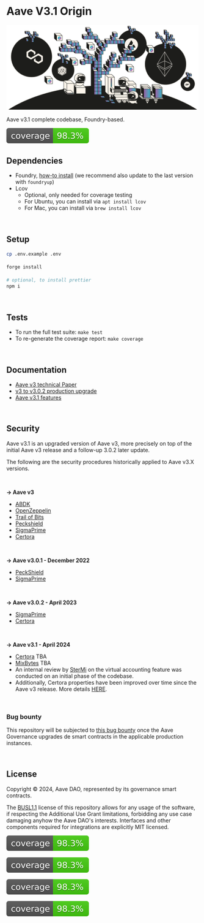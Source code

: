 # Aave V3.1 Origin

![Aave v3.1 Origin_banner](./v3-1-banner.jpeg)

Aave v3.1 complete codebase, Foundry-based.

[![General badge](./report/coverage.svg)](https://aave-dao.github.io/aave-v3-origin)
<br>



## Dependencies

- Foundry, [how-to install](https://book.getfoundry.sh/getting-started/installation) (we recommend also update to the last version with `foundryup`)
- Lcov
  - Optional, only needed for coverage testing
  - For Ubuntu, you can install via `apt install lcov`
  - For Mac, you can install via `brew install lcov`

<br>

## Setup

```sh
cp .env.example .env

forge install

# optional, to install prettier
npm i
```

<br>

## Tests

- To run the full test suite: `make test`
- To re-generate the coverage report: `make coverage`

<br>

## Documentation

- [Aave v3 technical Paper](./techpaper/Aave_V3_Technical_Paper.pdf)
- [v3 to v3.0.2 production upgrade](https://github.com/bgd-labs/proposal-3.0.2-upgrade/blob/main/README.md)
- [Aave v3.1 features](./docs/Aave-v3.1-features.md)

<br>

## Security

Aave v3.1 is an upgraded version of Aave v3, more precisely on top of the initial Aave v3 release and a follow-up 3.0.2 later update.

The following are the security procedures historically applied to Aave v3.X versions.

<br>

**-> Aave v3**

  - [ABDK](./audits/27-01-2022_ABDK_AaveV3.pdf)
  - [OpenZeppelin](./audits/01-11-2021_OpenZeppelin_AaveV3.pdf)
  - [Trail of Bits](./audits/07-01-2022_TrailOfBits_AaveV3.pdf)
  - [Peckshield](./audits/14-01-2022_PeckShield_AaveV3.pdf)
  - [SigmaPrime](./audits/27-01-2022_SigmaPrime_AaveV3.pdf)
  - [Certora](./certora/Aave_V3_Formal_Verification_Report_Jan2022.pdf)

<br>

**-> Aave v3.0.1 - December 2022**

  - [PeckShield](./audits/09-12-2022_PeckShield_AaveV3-0-1.pdf)
  - [SigmaPrime](./audits/23-12-2022_SigmaPrime_AaveV3-0-1.pdf)

<br>

**-> Aave v3.0.2 - April 2023**

  - [SigmaPrime](./audits/19-04-2023_SigmaPrime_AaveV3-0-2.pdf)
  - [Certora](./audits/03-2023_2023_Certora_AaveV3-0-2.pdf)

<br>

**-> Aave v3.1 - April 2024**

  - [Certora](./) TBA
  - [MixBytes](./) TBA
  - An internal review by [SterMi](https://twitter.com/stermi) on the virtual accounting feature was conducted on an initial phase of the codebase.
  - Additionally, Certora properties have been improved over time since the Aave v3 release. More details [HERE](./certora/README.md).

<br>

### Bug bounty

This repository will be subjected to [this bug bounty](https://immunefi.com/bounty/aave/) once the Aave Governance upgrades de smart contracts in the applicable production instances.


<br>

## License

Copyright © 2024, Aave DAO, represented by its governance smart contracts.

The [BUSL1.1](./LICENSE) license of this repository allows for any usage of the software, if respecting the Additional Use Grant limitations, forbidding any use case damaging anyhow the Aave DAO's interests.
Interfaces and other components required for integrations are explicitly MIT licensed.


![coverage](./report/coverage.svg)

![coverage](./report/coverage.svg)

![coverage](./report/coverage.svg)

![coverage](./report/coverage.svg)
